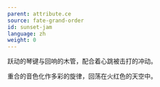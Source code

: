 ```yaml
---
parent: attribute.ce
source: fate-grand-order
id: sunset-jam
language: zh
weight: 0
---
```


跃动的琴键与回响的木管，配合着心跳被击打的冲动。

重合的音色化作多彩的旋律，回荡在火红色的天空中。
